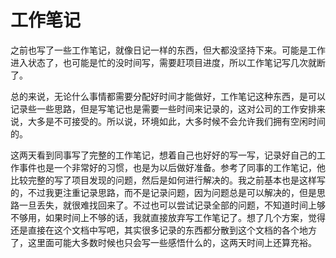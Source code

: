 # 工作笔记

之前也写了一些工作笔记，就像日记一样的东西，但大都没坚持下来。可能是工作进入状态了，也可能是忙的没时间写，需要赶项目进度，所以工作笔记写几次就断了。

总的来说，无论什么事情都需要分配好时间才能做好，工作笔记这种东西，是可以记录些一些思路，但是写笔记也是需要一些时间来记录的，这对公司的工作安排来说，大多是不可接受的。所以说，环境如此，大多时候不会允许我们拥有空闲时间的。

这两天看到同事写了完整的工作笔记，想着自己也好好的写一写，记录好自己的工作事件也是一个非常好的习惯，也是为以后做好准备。参考了同事的工作笔记，他比较完整的写了项目发现的问题，然后是如何进行解决的。我之前基本也是这样写的，不过我更注重记录思路，而不是记录问题，因为问题总是可以解决的，但是思路一旦丢失，就很难找回来了。不过也可以尝试记录全部的问题，不知道时间上够不够用，如果时间上不够的话，我就直接放弃写工作笔记了。想了几个方案，觉得还是直接在这个文档中写吧，其实很多记录的东西都分散到这个文档的各个地方了，这里面可能大多数时候也只会写一些感悟什么的，这两天时间上还算充裕。















